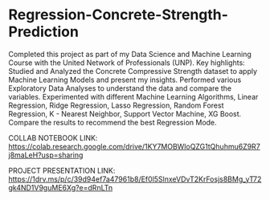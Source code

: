 # Regression-Concrete-Strength-Prediction
Completed this project as part of my Data Science and Machine Learning Course with the United Network of Professionals (UNP). Key highlights:
Studied and Analyzed the Concrete Compressive Strength dataset to apply Machine Learning Models and present my insights.
Performed various Exploratory Data Analyses to understand the data and compare the variables.
Experimented with different Machine Learning Algorithms, Linear Regression, Ridge Regression, Lasso Regression, Random Forest Regression, K - Nearest Neighbor, Support Vector Machine, XG Boost.
Compare the results to recommend the best Regression Mode.

COLLAB NOTEBOOK LINK:
https://colab.research.google.com/drive/1KY7MOBWloQZG1tQhuhmu6Z9R7j8maLeH?usp=sharing

PROJECT PRESENTATION LINK:
https://1drv.ms/p/c/39d94ef7a47961b8/Ef0l5SlnxeVDvT2KrFosjs8BMg_yT72gk4ND1V9guME6Xg?e=dRnLTn
